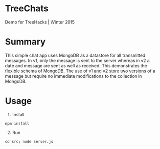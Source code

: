 # TreeChats
Demo for TreeHacks | Winter 2015

# Summary
This simple chat app uses MongoDB as a datastore for all transmitted messages. In v1, only the message is sent to the server whereas in v2 a date and message are sent as well as received. This demonstrates the flexible schema of MongoDB. The use of v1 and v2 store two versions of a message but require no immediate modifications to the collection in MongoDB.

# Usage

1. Install

```
npm install
```
    
2. Run

```
cd src; node server.js
```